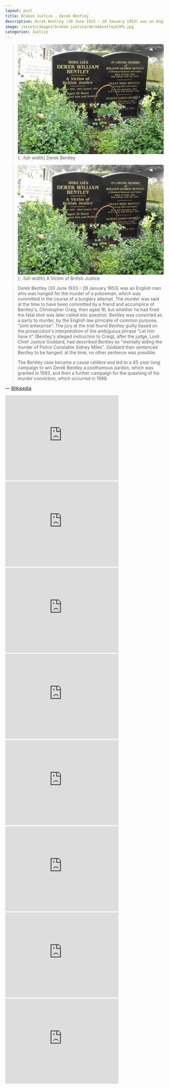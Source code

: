 ```yaml
---
layout: post
title: Broken Justice - Derek Bentley
description: Derek Bentley (30 June 1933 – 28 January 1953) was an English man who was hanged for the murder of a policeman, which was committed in the course of a burglary attempt.
image: /assets/images/broken-justice/derekbentley4JPG.jpg
categories: Justice
---
```


> ![Derek Bentley](/assets/images/broken-justice/derekbentley4JPG.jpg){: .full-width}
> Derek Bentley

> ![Derek Bentley](/assets/images/broken-justice/derekbentley4JPG.jpg){: .full-width}
> A Victim of British Justice

<style>.full-width {width:100%;}</style>

> Derek Bentley (30 June 1933 – 28 January 1953) was an English man who was hanged for the murder of a policeman, which was committed in the course of a burglary attempt. The murder was said at the time to have been committed by a friend and accomplice of Bentley's, Christopher Craig, then aged 16, but whether he had fired the fatal shot was later called into question. Bentley was convicted as a party to murder, by the English law principle of common purpose, "joint enterprise". The jury at the trial found Bentley guilty based on the prosecution's interpretation of the ambiguous phrase "Let him have it" (Bentley's alleged instruction to Craig), after the judge, Lord Chief Justice Goddard, had described Bentley as "mentally aiding the murder of Police Constable Sidney Miles". Goddard then sentenced Bentley to be hanged: at the time, no other sentence was possible.
>
>The Bentley case became a cause célèbre and led to a 45-year-long campaign to win Derek Bentley a posthumous pardon, which was granted in 1993, and then a further campaign for the quashing of his murder conviction, which occurred in 1998.

&#8212; [Wikipedia](https://en.wikipedia.org/wiki/Derek_Bentley_case)

<iframe width="360" height="270" src="https://www.youtube-nocookie.com/embed/k_c0cHgLSkU" frameborder="0" allow="accelerometer; autoplay; encrypted-media; gyroscope; picture-in-picture" allowfullscreen></iframe>

<iframe width="360" height="270" src="https://www.youtube-nocookie.com/embed/EA6K4vMnNfo" frameborder="0" allow="accelerometer; autoplay; encrypted-media; gyroscope; picture-in-picture" allowfullscreen></iframe>

<iframe width="360" height="270" src="https://www.youtube-nocookie.com/embed/2xgHi-hXAFk" frameborder="0" allow="accelerometer; autoplay; encrypted-media; gyroscope; picture-in-picture" allowfullscreen></iframe>

<iframe width="360" height="270" src="https://www.youtube-nocookie.com/embed/I3LYLp2nGGM" frameborder="0" allow="accelerometer; autoplay; encrypted-media; gyroscope; picture-in-picture" allowfullscreen></iframe>

<iframe width="360" height="270" src="https://www.youtube-nocookie.com/embed/E0u6-WgF-Fo" frameborder="0" allow="accelerometer; autoplay; encrypted-media; gyroscope; picture-in-picture" allowfullscreen></iframe>

<iframe width="360" height="270" src="https://www.youtube-nocookie.com/embed/dntPle7faKQ" frameborder="0" allow="accelerometer; autoplay; encrypted-media; gyroscope; picture-in-picture" allowfullscreen></iframe>

<iframe width="360" height="270" src="https://www.youtube-nocookie.com/embed/J2hA_Xjr33E" frameborder="0" allow="accelerometer; autoplay; encrypted-media; gyroscope; picture-in-picture" allowfullscreen></iframe>

<iframe width="360" height="270" src="https://www.youtube-nocookie.com/embed/-49FahqpgaM" frameborder="0" allow="accelerometer; autoplay; encrypted-media; gyroscope; picture-in-picture" allowfullscreen></iframe>
